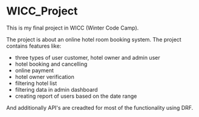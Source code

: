 # WICC_Project
This is my final project in WICC (Winter Code Camp). 

The project is about an online hotel room booking system.
The project contains features like:
- three types of user customer, hotel owner and admin user 
- hotel booking and cancelling
- online payment
- hotel owner verification
- filtering hotel list
- filtering data in admin dashboard 
- creating report of users based on the date range

And additionally API's are creadted for most of the functionality using DRF.
